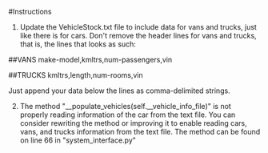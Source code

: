 #Instructions
1. Update the VehicleStock.txt file to include data for vans and trucks, just like there is for cars. Don't remove the header lines for vans and trucks, that is, the lines that looks as such:

##VANS
make-model,kmltrs,num-passengers,vin

##TRUCKS
kmltrs,length,num-rooms,vin

Just append your data below the lines as comma-delimited strings.


2. The method "__populate_vehicles(self.__vehicle_info_file)" is not properly reading information of the car from the text file. You can consider rewriting the method or improving it to enable reading cars, vans, and trucks information from the text file. The method can be found on line 66 in "system_interface.py"
